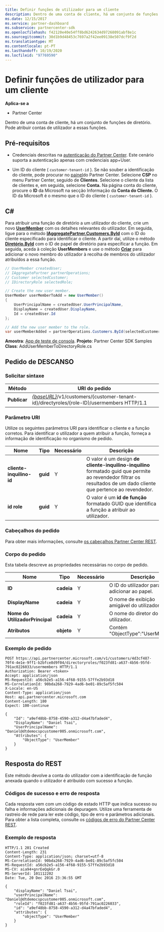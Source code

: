 ```yaml
---
title: Definir funções de utilizador para um cliente
description: Dentro de uma conta de cliente, há um conjunto de funções de diretório. Pode atribuir contas de utilizador a essas funções.
ms.date: 12/15/2017
ms.service: partner-dashboard
ms.subservice: partnercenter-sdk
ms.openlocfilehash: f42120e40e54ff8bd6242634d97268091abf8e1c
ms.sourcegitcommit: 30d1b9d48453c7697a2f42ee09138e507dcf9f2d
ms.translationtype: MT
ms.contentlocale: pt-PT
ms.lasthandoff: 10/19/2020
ms.locfileid: "97769590"
---
```

# <a name="set-user-roles-for-a-customer"></a>Definir funções de utilizador para um cliente

**Aplica-se a**

- Partner Center

Dentro de uma conta de cliente, há um conjunto de funções de diretório. Pode atribuir contas de utilizador a essas funções.

## <a name="prerequisites"></a>Pré-requisitos

- Credenciais descritas na [autenticação do Partner Center](partner-center-authentication.md). Este cenário suporta a autenticação apenas com credenciais app+User.

- Um ID do cliente ( `customer-tenant-id` ). Se não souber a identificação do cliente, pode procurar no [painel](https://partner.microsoft.com/dashboard)do Partner Center. Selecione **CSP** no menu Partner Center, seguido de **Clientes**. Selecione o cliente da lista de clientes e, em seguida, selecione **Conta.** Na página conta do cliente, procure o **ID** da Microsoft na secção Informação da **Conta do Cliente.** O ID da Microsoft é o mesmo que o ID do cliente ( `customer-tenant-id` ).

## <a name="c"></a>C\#

Para atribuir uma função de diretório a um utilizador do cliente, crie um novo [**UserMember**](/dotnet/api/microsoft.store.partnercenter.models.roles.usermember) com os detalhes relevantes do utilizador. Em seguida, ligue para o método [**IAggregatePartner.Customers.ById**](/dotnet/api/microsoft.store.partnercenter.customers.icustomercollection.byid) com o ID do cliente especificado para identificar o cliente. A partir daí, utilize o método [**Diretório.ById**](/dotnet/api/microsoft.store.partnercenter.customerdirectoryroles.idirectoryrolecollection.byid) com o ID de papel de diretório para especificar a função. Em seguida, aceda à coleção **UserMembers** e use o método [**Criar**](/dotnet/api/microsoft.store.partnercenter.customerdirectoryroles.iusermembercollection.create) para adicionar o novo membro do utilizador à recolha de membros do utilizador atribuídos a essa função.

``` csharp
// UserMember createdUser;
// IAggregatePartner partnerOperations;
// Customer selectedCustomer;
// IDirectoryRole selectedRole;

// Create the new user member.
UserMember userMemberToAdd = new UserMember()
{
    UserPrincipalName = createdUser.UserPrincipalName,
    DisplayName = createdUser.DisplayName,
    Id = createdUser.Id
};

// Add the new user member to the role.
var userMemberAdded = partnerOperations.Customers.ById(selectedCustomer.Id).DirectoryRoles.ById(selectedRole.Id).UserMembers.Create(userMemberToAdd);
```

**Amostra**: [App de teste de consola](console-test-app.md). **Projeto**: Partner Center SDK Samples **Class**: AddUserMemberToDirectoryRole.cs

## <a name="rest-request"></a>Pedido de DESCANSO

### <a name="request-syntax"></a>Solicitar sintaxe

| Método   | URI do pedido                                                                                                                 |
|----------|-----------------------------------------------------------------------------------------------------------------------------|
| **Publicar** | [*{baseURL}*](partner-center-rest-urls.md)/v1/customers/{customer-tenant-id}/directyroles/{role-ID}/usermembers HTTP/1.1 |

### <a name="uri-parameter"></a>Parâmetro URI

Utilize os seguintes parâmetros URI para identificar o cliente e a função corretos. Para identificar o utilizador a quem atribuir a função, forneça a informação de identificação no organismo de pedido.

| Nome                   | Tipo     | Necessário | Descrição                                                                                                                                            |
|------------------------|----------|----------|--------------------------------------------------------------------------------------------------------------------------------------------------------|
| **cliente-inquilino-id** | **guid** | Y        | O valor é um design **de cliente-inquilino-inquilino** formatado guid que permite ao revendedor filtrar os resultados de um dado cliente que pertence ao revendedor. |
| **id role**            | **guid** | Y        | O valor é um **id de função** formatado GUID que identifica a função a atribuir ao utilizador.                                                              |

### <a name="request-headers"></a>Cabeçalhos do pedido

Para obter mais informações, consulte [os cabeçalhos Partner Center REST](headers.md).

### <a name="request-body"></a>Corpo do pedido

Esta tabela descreve as propriedades necessárias no corpo de pedido.

| Nome                  | Tipo       | Necessário | Descrição                            |
|-----------------------|------------|----------|----------------------------------------|
| **ID**                | **cadeia** | Y        | O ID do utilizador para adicionar ao papel. |
| **DisplayName**       | **cadeia** | Y        | O nome de exibição amigável do utilizador. |
| **Nome do UtilizadorPrincipal** | **cadeia** | Y        | O nome do diretor do utilizador.        |
| **Atributos**        | **objeto** | Y        | Contém "ObjectType":"UserMember"     |

### <a name="request-example"></a>Exemplo de pedido

```http
POST https://api.partnercenter.microsoft.com/v1/customers/4d3cf487-70f4-4e1e-9ff1-b2bfce8d9f04/directoryroles/f023fd81-a637-4b56-95fd-791ac0226033/usermembers HTTP/1.1
Authorization: Bearer <token>
Accept: application/json
MS-RequestId: a56cb2e5-a156-4f68-9155-57ffe2b93d18
MS-CorrelationId: 90bda268-7929-4ad6-be01-89c5af5fc504
X-Locale: en-US
Content-Type: application/json
Host: api.partnercenter.microsoft.com
Content-Length: 180
Expect: 100-continue

{
    "Id": "a9ef48bb-8758-4590-a312-d4a47bfaded4",
    "DisplayName": "Daniel Tsai",
    "UserPrincipalName": "Daniel@dtdemocspcustomer005.onmicrosoft.com",
    "Attributes": {
        "ObjectType": "UserMember"
    }
}
```

## <a name="rest-response"></a>Resposta do REST

Este método devolve a conta do utilizador com a identificação de função anexada quando o utilizador é atribuído com sucesso a função.

### <a name="response-success-and-error-codes"></a>Códigos de sucesso e erro de resposta

Cada resposta vem com um código de estado HTTP que indica sucesso ou falha e informações adicionais de depuragem. Utilize uma ferramenta de rastreio de rede para ler este código, tipo de erro e parâmetros adicionais. Para obter a lista completa, consulte os [códigos de erro do Partner Center REST](error-codes.md).

### <a name="response-example"></a>Exemplo de resposta

```http
HTTP/1.1 201 Created
Content-Length: 231
Content-Type: application/json; charset=utf-8
MS-CorrelationId: 90bda268-7929-4ad6-be01-89c5af5fc504
MS-RequestId: a56cb2e5-a156-4f68-9155-57ffe2b93d18
MS-CV: aia94+gnrEeQqkGr.0
MS-ServerId: 101112202
Date: Tue, 20 Dec 2016 23:36:55 GMT

{
    "displayName": "Daniel Tsai",
    "userPrincipalName": "Daniel@dtdemocspcustomer005.onmicrosoft.com",
    "roleId": "f023fd81-a637-4b56-95fd-791ac0226033",
    "id": "a9ef48bb-8758-4590-a312-d4a47bfaded4",
    "attributes": {
        "objectType": "UserMember"
    }
}
```
